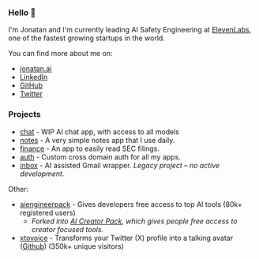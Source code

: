 ### Hello 👋  

I'm Jonatan and I'm currently leading AI Safety Engineering at [ElevenLabs](https://elevenlabs.io/), one of the fastest growing startups in the world. 

You can find more about me on:  

- [jonatan.ai](https://jonatan.ai)
- [LinkedIn](https://www.linkedin.com)  
- [GitHub](https://github.com)  
- [Twitter](https://x.com)

### Projects

- [chat](https://chat.j16.io) - WIP AI chat app, with access to all models
- [notes](https://notes.j16.io) - A very simple notes app that I use daily.
- [finance](https://finance.j16.io) - An app to easily read SEC filings.
- [auth](https://auth.j16.io) - Custom cross domain auth for all my apps.
- [inbox](https://inbox.j16.io) - AI assisted Gmail wrapper. _Legacy project – no active development._

Other:
- [aiengineerpack](https://www.aiengineerpack.com/) - Gives developers free access to top AI tools (80k+ registered users)
  - _Forked into [AI Creator Pack](https://www.aicreatorpack.com/), which gives people free access to creator focused tools._
- [xtovoice](https://xtovoice.elevenlabs.io/) - Transforms your Twitter (X) profile into a talking avatar ([Github](https://github.com/elevenlabs/elevenlabs-examples/tree/main/examples/text-to-voice/x-to-voice)) (350k+ unique visitors)
